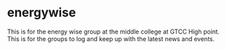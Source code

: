# energywise
This is for the energy wise group at the middle college at GTCC High point. This is for the groups to log and keep up with the latest news and events.  
